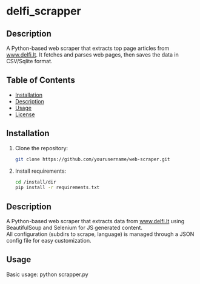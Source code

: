 # delfi_scrapper

## Description
A Python-based web scraper that extracts top page articles from www.delfi.lt. It fetches and parses web pages, then saves the data in CSV/Sqlite format.

## Table of Contents
- [Installation](#installation)
- [Description](#description)
- [Usage](#usage)
- [License](#license)

## Installation
1. Clone the repository:
   ```bash
   git clone https://github.com/yourusername/web-scraper.git
2. Install requirements:
   ```bash
   cd /install/dir
   pip install -r requirements.txt

## Description
A Python-based web scraper that extracts data from www.delfi.lt using BeautifulSoup and Selenium for JS generated content.  
All configuration (subdirs to scrape, language) is managed through a JSON config file for easy customization.

## Usage
Basic usage:
python scrapper.py
